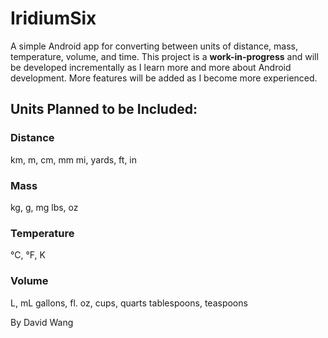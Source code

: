 IridiumSix
===========================
A simple Android app for converting between units of distance, mass, temperature, volume, and time. 
This project is a **work-in-progress** and will be developed incrementally as I learn more and more about Android development.
More features will be added as I become more experienced.

## Units Planned to be Included:
### Distance
km, m, cm, mm
mi, yards, ft, in

### Mass
kg, g, mg
lbs, oz

### Temperature
°C, °F, K

### Volume
L, mL
gallons, fl. oz, cups, quarts
tablespoons, teaspoons

By David Wang